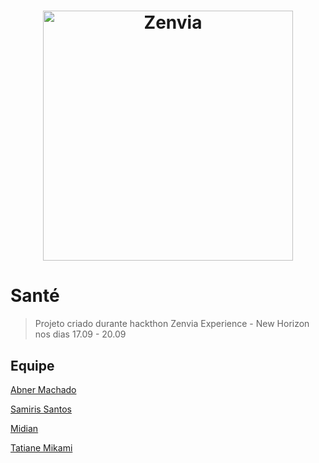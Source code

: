 <h1 align="center"> 
    <img alt="Zenvia" src="https://zenviaexperience.com/wp-content/themes/zenvia/img/logo-horizon.png" width="400px" />
</h1>

# Santé

> Projeto criado durante hackthon Zenvia Experience - New Horizon nos dias 17.09 - 20.09

>

## Equipe
[Abner Machado](https://www.linkedin.com/in/abnerdev/)

[Samiris Santos](https://www.linkedin.com/in/samiris-santos/)

[Midian](https://www.linkedin.com/in/midian-brand%C3%A3o/)

[Tatiane Mikami](https://www.linkedin.com/in/tatimkm/)

